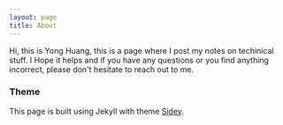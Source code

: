 ```yaml
---
layout: page
title: About
---
```


Hi, this is Yong Huang, this is a page where I post my notes on techinical stuff. 
I Hope it helps and if you have any questions or you find anything incorrect, please don't hesitate to reach out to me.

### Theme 
This page is built using Jekyll with theme [Sidey](https://github.com/ronv/sidey/issues?q=is%3Aissue+is%3Aclosed).



